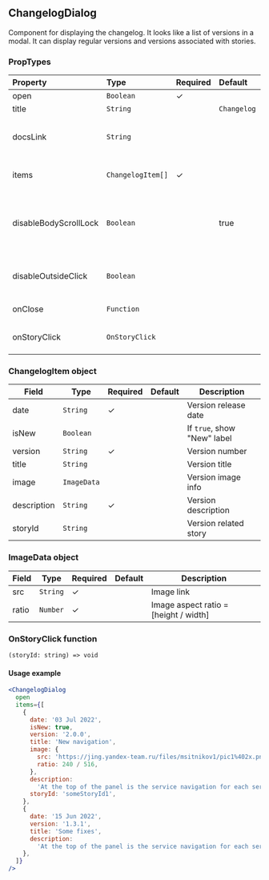 ## ChangelogDialog

Component for displaying the changelog. It looks like a list of versions in a modal. It can display regular versions and versions associated with stories.

### PropTypes

| Property              | Type              | Required | Default     | Description                                                     |
| :-------------------- | :---------------- | :------- | :---------- | :-------------------------------------------------------------- |
| open                  | `Boolean`         | ✓        |             | Visibility flag                                                 |
| title                 | `String`          |          | `Changelog` | Dialog title                                                    |
| docsLink              | `String`          |          |             | Link to documentation with full changelog                       |
| items                 | `ChangelogItem[]` | ✓        |             | List of versions to display                                     |
| disableBodyScrollLock | `Boolean`         |          | true        | If `true`, window scrolling is disabled when the dialog is open |
| disableOutsideClick   | `Boolean`         |          |             | If `true`, do not close dialog on click outside                 |
| onClose               | `Function`        |          |             | Action on close                                                 |
| onStoryClick          | `OnStoryClick`    |          |             | Action on click to "View story"                                 |

### ChangelogItem object

| Field       | Type        | Required | Default | Description                 |
| ----------- | ----------- | -------- | ------- | --------------------------- |
| date        | `String`    | ✓        |         | Version release date        |
| isNew       | `Boolean`   |          |         | If `true`, show "New" label |
| version     | `String`    | ✓        |         | Version number              |
| title       | `String`    |          |         | Version title               |
| image       | `ImageData` |          |         | Version image info          |
| description | `String`    | ✓        |         | Version description         |
| storyId     | `String`    |          |         | Version related story       |

### ImageData object

| Field | Type     | Required | Default | Description                           |
| ----- | -------- | -------- | ------- | ------------------------------------- |
| src   | `String` | ✓        |         | Image link                            |
| ratio | `Number` | ✓        |         | Image aspect ratio = [height / width] |

### OnStoryClick function

`(storyId: string) => void`

#### Usage example

```jsx harmony
<ChangelogDialog
  open
  items={[
    {
      date: '03 Jul 2022',
      isNew: true,
      version: '2.0.0',
      title: 'New navigation',
      image: {
        src: 'https://jing.yandex-team.ru/files/msitnikov1/pic1%402x.png',
        ratio: 240 / 516,
      },
      description:
        'At the top of the panel is the service navigation for each service. Below are common navigation elements: a component for switching between accounts and organizations, settings, help center, search, notifications, favorites.',
      storyId: 'someStoryId1',
    },
    {
      date: '15 Jun 2022',
      version: '1.3.1',
      title: 'Some fixes',
      description:
        'At the top of the panel is the service navigation for each service. Below are common navigation elements: a component for switching between accounts and organizations, settings, help center, search, notifications, favorites.',
    },
  ]}
/>
```
